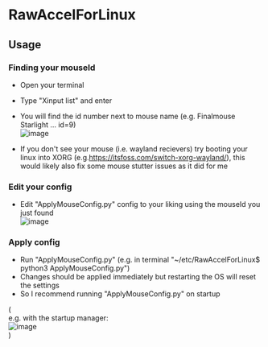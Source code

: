 # RawAccelForLinux

## Usage

### Finding your mouseId

- Open your terminal  
- Type "Xinput list" and enter  
- You will find the id number next to mouse name (e.g. Finalmouse Starlight ... id=9)  
![image](https://user-images.githubusercontent.com/108423881/218272916-08bff256-bafb-4b68-aac0-b90dbe394bc9.png)  

- If you don't see your mouse (i.e. wayland recievers) try booting your linux into XORG (e.g.https://itsfoss.com/switch-xorg-wayland/), this would likely also fix some mouse stutter issues as it did for me  

### Edit your config

- Edit "ApplyMouseConfig.py" config to your liking using the mouseId you just found  
  ![image](https://user-images.githubusercontent.com/108423881/218272945-7e72fa74-10cd-43bd-b0e9-e7c915cdcca0.png)  

### Apply config

- Run "ApplyMouseConfig.py" (e.g. in terminal "~/etc/RawAccelForLinux$ python3 ApplyMouseConfig.py")  
- Changes should be applied immediately but restarting the OS will reset the settings  
- So I recommend running "ApplyMouseConfig.py" on startup  

(  
    e.g. with the startup manager:  
  ![image](https://user-images.githubusercontent.com/108423881/218272855-b5bc1704-94ad-447c-9847-4b27b3af7818.png)  
)  


